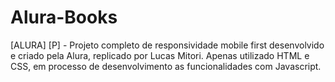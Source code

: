# Alura-Books
[ALURA] [P]  - Projeto completo de responsividade mobile first desenvolvido e criado pela Alura, replicado por Lucas Mitori. Apenas utilizado HTML e CSS, em processo de desenvolvimento as funcionalidades com Javascript.
